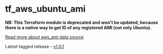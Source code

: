 tf_aws_ubuntu_ami
=================

**NB: This Terraform module is deprecated and won't be updated, because there is a native way to get ID of any registered AMI (not only Ubuntu).**

[Read more about aws_ami data source](https://www.terraform.io/docs/providers/aws/d/ami.html)

Latest tagged release - [v1.0.1](https://github.com/terraform-community-modules/tf_aws_ubuntu_ami/tree/v1.0.1)
